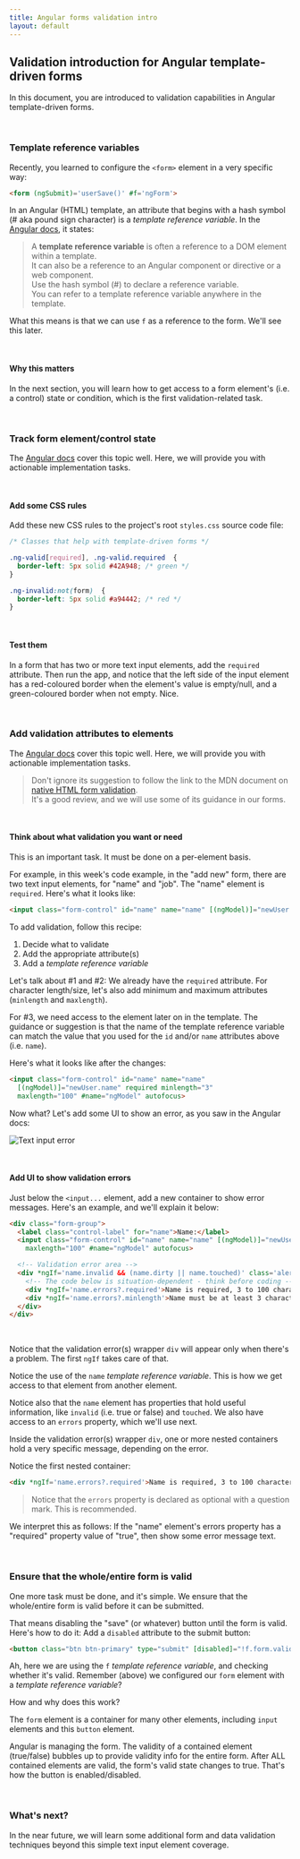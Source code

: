 ```yaml
---
title: Angular forms validation intro
layout: default
---
```


## Validation introduction for Angular template-driven forms

In this document, you are introduced to validation capabilities in Angular template-driven forms. 

<br>

### Template reference variables

Recently, you learned to configure the `<form>` element in a very specific way:

```html
<form (ngSubmit)='userSave()' #f='ngForm'>
```

In an Angular (HTML) template, an attribute that begins with a hash symbol (# aka pound sign character) is a *template reference variable*. In the [Angular docs](https://angular.io/guide/template-syntax#template-reference-variables--var-), it states:

> A **template reference variable** is often a reference to a DOM element within a template.  
> It can also be a reference to an Angular component or directive or a web component.  
> Use the hash symbol (#) to declare a reference variable.  
> You can refer to a template reference variable anywhere in the template.

What this means is that we can use `f` as a reference to the form. We'll see this later. 

<br>

#### Why this matters

In the next section, you will learn how to get access to a form element's (i.e. a control) state or condition, which is the first validation-related task. 

<br>

### Track form element/control state

The [Angular docs](https://angular.io/guide/forms#track-control-state-and-validity-with-ngmodel) cover this topic well. Here, we will provide you with actionable implementation tasks. 

<br>

#### Add some CSS rules

Add these new CSS rules to the project's root `styles.css` source code file:

```css
/* Classes that help with template-driven forms */

.ng-valid[required], .ng-valid.required  {
  border-left: 5px solid #42A948; /* green */
}

.ng-invalid:not(form)  {
  border-left: 5px solid #a94442; /* red */
}
```
<br>

#### Test them

In a form that has two or more text input elements, add the `required` attribute. Then run the app, and notice that the left side of the input element has a red-coloured border when the element's value is empty/null, and a green-coloured border when not empty. Nice.

<br>

### Add validation attributes to elements

The [Angular docs](https://angular.io/guide/form-validation#template-driven-validation) cover this topic well. Here, we will provide you with actionable implementation tasks.

> Don't ignore its suggestion to follow the link to the MDN document on [native HTML form validation](https://developer.mozilla.org/en-US/docs/Web/Guide/HTML/HTML5/Constraint_validation).  
> It's a good review, and we will use some of its guidance in our forms. 

<br>

#### Think about what validation you want or need

This is an important task. It must be done on a per-element basis. 

For example, in this week's code example, in the "add new" form, there are two text input elements, for "name" and "job". The "name" element is `required`. Here's what it looks like:

```html
<input class="form-control" id="name" name="name" [(ngModel)]="newUser.name" required autofocus>
```

To add validation, follow this recipe:
1. Decide what to validate
2. Add the appropriate attribute(s)
3. Add a *template reference variable* 

Let's talk about #1 and #2: We already have the `required` attribute. For character length/size, let's also add minimum and maximum attributes (`minlength` and `maxlength`). 

For #3, we need access to the element later on in the template. The guidance or suggestion is that the name of the template reference variable can match the value that you used for the `id` and/or `name` attributes above (i.e. `name`). 

Here's what it looks like after the changes:

```html
<input class="form-control" id="name" name="name" 
  [(ngModel)]="newUser.name" required minlength="3"
  maxlength="100" #name="ngModel" autofocus>
```

Now what? Let's add some UI to show an error, as you saw in the Angular docs:

![Text input error](https://angular.io/generated/images/guide/forms/name-required-error.png)

<br>

#### Add UI to show validation errors

Just below the `<input...` element, add a new container to show error messages. Here's an example, and we'll explain it below:

```html
<div class="form-group">
  <label class="control-label" for="name">Name:</label>
  <input class="form-control" id="name" name="name" [(ngModel)]="newUser.name" required minlength="3"
    maxlength="100" #name="ngModel" autofocus>

  <!-- Validation error area -->
  <div *ngIf='name.invalid && (name.dirty || name.touched)' class='alert alert-danger'>
    <!-- The code below is situation-dependent - think before coding -->
    <div *ngIf='name.errors?.required'>Name is required, 3 to 100 characters</div>
    <div *ngIf='name.errors?.minlength'>Name must be at least 3 characters</div>
  </div>
</div>
```

<br>

Notice that the validation error(s) wrapper `div` will appear only when there's a problem. The first `ngIf` takes care of that. 

Notice the use of the `name` *template reference variable*. This is how we get access to that element from another element. 

Notice also that the `name` element has properties that hold useful information, like `invalid` (i.e. true or false) and `touched`. We also have access to an `errors` property, which we'll use next. 

Inside the validation error(s) wrapper `div`, one or more nested containers hold a very specific message, depending on the error. 

Notice the first nested container:

```html
<div *ngIf='name.errors?.required'>Name is required, 3 to 100 characters</div>
```

> Notice that the `errors` property is declared as optional with a question mark. This is recommended. 

We interpret this as follows: If the "name" element's errors property has a "required" property value of "true", then show some error message text. 

<br>

### Ensure that the whole/entire form is valid

One more task must be done, and it's simple. We ensure that the whole/entire form is valid before it can be submitted. 

That means disabling the "save" (or whatever) button until the form is valid. Here's how to do it: Add a `disabled` attribute to the submit button:

```html
<button class="btn btn-primary" type="submit" [disabled]="!f.form.valid">Save</button>
```

Ah, here we are using the `f` *template reference variable*, and checking whether it's valid. Remember (above) we configured our `form` element with a *template reference variable*? 

How and why does this work?

The `form` element is a container for many other elements, including `input` elements and this `button` element. 

Angular is managing the form. The validity of a contained element (true/false) bubbles up to provide validity info for the entire form. After ALL contained elements are valid, the form's valid state changes to true. That's how the button is enabled/disabled. 

<br>

### What's next?

In the near future, we will learn some additional form and data validation techniques beyond this simple text input element coverage. 

<br>
